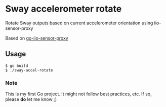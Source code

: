 # Sway accelerometer rotate
Rotate Sway outputs based on current accelerometer orientation using iio-sensor-proxy

Based on [go-iio-sensor-proxy](https://github.com/Depau/go-iio-sensor-proxy)

## Usage

```
$ go build
$ ./sway-accel-rotate
```

### Note

This is my first Go project. It might not follow best practices, etc. If so, please **do** let me know ;)
